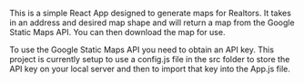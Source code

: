 This is a simple React App designed to generate maps for Realtors. It takes in an address and desired map shape and will return a map from the Google Static Maps API. You can then download the map for use. 

To use the Google Static Maps API you need to obtain an API key. This project is currently setup to use a config.js file in the src folder to store the API key on your local server and then to import that key into the App.js file. 